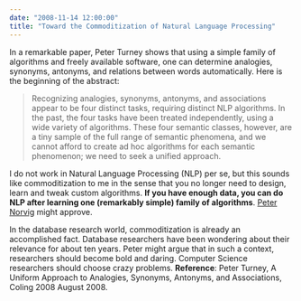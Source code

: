 ```yaml
---
date: "2008-11-14 12:00:00"
title: "Toward the Commoditization of Natural Language Processing"
---
```




In a remarkable paper, Peter Turney shows that using a simple family of algorithms and freely available software, one can determine analogies, synonyms, antonyms, and relations between words automatically. Here is the beginning of the abstract:

>Recognizing analogies, synonyms, antonyms, and associations appear to be four distinct tasks, requiring distinct NLP algorithms. In the past, the four tasks have been treated independently, using a wide variety of algorithms. These four semantic classes, however, are a tiny sample of the full range of semantic phenomena, and we cannot afford to create ad hoc algorithms for each semantic phenomenon; we need to seek a unified approach.


I do not work in Natural Language Processing (NLP) per se, but this sounds like commoditization to me in the sense that you no longer need to design, learn and tweak custom algorithms. __If you have enough data, you can do NLP after learning one (remarkably simple) family of algorithms__. [Peter Norvig](http://norvig.com/) might approve.

In the database research world, commoditization is already an accomplished fact. Database researchers have been wondering about their relevance for about ten years.
Peter might argue that in such a context, researchers should become bold and daring. Computer Science researchers should choose crazy problems.
__Reference__: Peter Turney, A Uniform Approach to Analogies, Synonyms, Antonyms, and Associations, Coling 2008 August 2008.

